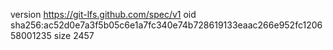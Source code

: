 version https://git-lfs.github.com/spec/v1
oid sha256:ac52d0e7a3f5b05c6e1a7fc340e74b728619133eaac266e952fc120658001235
size 2457
